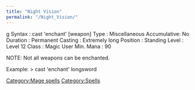 ```yaml
---
title: "Night Vision"
permalink: "/Night_Vision/"
---
```


<nowiki>g Syntax : cast 'enchant' \[weapon\] Type : Miscellaneous
Accumulative: No Duration : Permanent Casting : Extremely long Position
: Standing Level : Level 12 Class : Magic User Min. Mana : 90

</pre>

NOTE: Not all weapons can be enchanted.

Example: \> cast 'enchant' longsword

[Category:Mage spells](Category:Mage_spells "wikilink")
[Category:Spells](Category:Spells "wikilink")